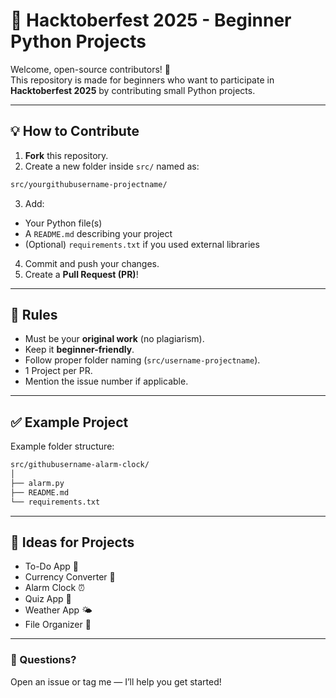 # 🎃 Hacktoberfest 2025 - Beginner Python Projects

Welcome, open-source contributors! 🚀  
This repository is made for beginners who want to participate in **Hacktoberfest 2025** by contributing small Python projects.

---

## 💡 How to Contribute

1. **Fork** this repository.
2. Create a new folder inside `src/` named as:
```bash
src/yourgithubusername-projectname/
```
3. Add:
- Your Python file(s)
- A `README.md` describing your project
- (Optional) `requirements.txt` if you used external libraries
4. Commit and push your changes.
5. Create a **Pull Request (PR)**!

---

## 🧩 Rules
- Must be your **original work** (no plagiarism).
- Keep it **beginner-friendly**.
- Follow proper folder naming (`src/username-projectname`).
- 1 Project per PR.
- Mention the issue number if applicable.

---

## ✅ Example Project
Example folder structure:
```bash
src/githubusername-alarm-clock/
│
├── alarm.py
├── README.md
└── requirements.txt
```

---

## 🧠 Ideas for Projects
- To-Do App 📝  
- Currency Converter 💱  
- Alarm Clock ⏰  
- Quiz App 🎯  
- Weather App 🌤️  
- File Organizer 📁



---

### 💬 Questions?
Open an issue or tag me — I’ll help you get started!

